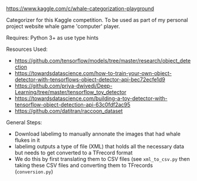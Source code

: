 https://www.kaggle.com/c/whale-categorization-playground

Categorizer for this Kaggle competition. To be used as part of my personal project website whale game 'computer' player.

Requires: Python 3+ as use type hints

Resources Used:
- https://github.com/tensorflow/models/tree/master/research/object_detection
- https://towardsdatascience.com/how-to-train-your-own-object-detector-with-tensorflows-object-detector-api-bec72ecfe1d9
- https://github.com/priya-dwivedi/Deep-Learning/tree/master/tensorflow_toy_detector
- https://towardsdatascience.com/building-a-toy-detector-with-tensorflow-object-detection-api-63c0fdf2ac95
- https://github.com/datitran/raccoon_dataset

General Steps:
- Download labelimg to manually annonate the images that had whale flukes in it
- labelimg outputs a type of file (XML) that holds all the necessary data but needs to get converted to a TFrecord format
- We do this by first translating them to CSV files (see `xml_to_csv.py` then taking these CSV files and converting
them to TFrecords (`conversion.py`)
